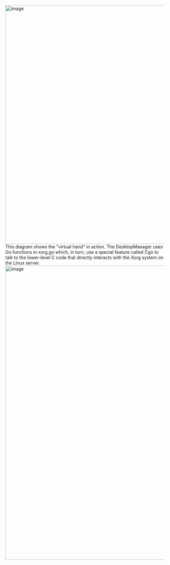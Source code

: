 <img width="1224" height="754" alt="image" src="https://github.com/user-attachments/assets/4443f323-5892-403b-9bb0-cbd5cc9622d2" />
This diagram shows the "virtual hand" in action. The DesktopManager  uses Go functions in xorg.go which, in turn, use a special feature called Cgo to talk to the lower-level C code that directly interacts with the Xorg system on the Linux server.
<img width="1462" height="929" alt="image" src="https://github.com/user-attachments/assets/bffc5030-5daf-418c-bb71-d942b3885efb" />
